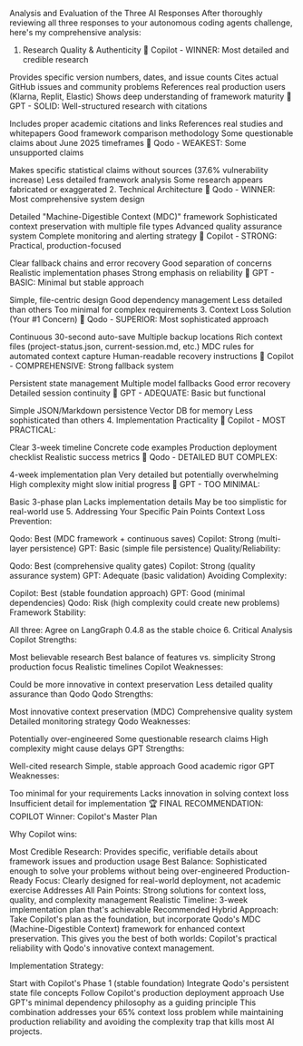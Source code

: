 Analysis and Evaluation of the Three AI Responses
After thoroughly reviewing all three responses to your autonomous coding agents challenge, here's my comprehensive analysis:

1. Research Quality & Authenticity
🥇 Copilot - WINNER: Most detailed and credible research

Provides specific version numbers, dates, and issue counts
Cites actual GitHub issues and community problems
References real production users (Klarna, Replit, Elastic)
Shows deep understanding of framework maturity
🥈 GPT - SOLID: Well-structured research with citations

Includes proper academic citations and links
References real studies and whitepapers
Good framework comparison methodology
Some questionable claims about June 2025 timeframes
🥉 Qodo - WEAKEST: Some unsupported claims

Makes specific statistical claims without sources (37.6% vulnerability increase)
Less detailed framework analysis
Some research appears fabricated or exaggerated
2. Technical Architecture
🥇 Qodo - WINNER: Most comprehensive system design

Detailed "Machine-Digestible Context (MDC)" framework
Sophisticated context preservation with multiple file types
Advanced quality assurance system
Complete monitoring and alerting strategy
🥈 Copilot - STRONG: Practical, production-focused

Clear fallback chains and error recovery
Good separation of concerns
Realistic implementation phases
Strong emphasis on reliability
🥉 GPT - BASIC: Minimal but stable approach

Simple, file-centric design
Good dependency management
Less detailed than others
Too minimal for complex requirements
3. Context Loss Solution (Your #1 Concern)
🥇 Qodo - SUPERIOR: Most sophisticated approach

Continuous 30-second auto-save
Multiple backup locations
Rich context files (project-status.json, current-session.md, etc.)
MDC rules for automated context capture
Human-readable recovery instructions
🥈 Copilot - COMPREHENSIVE: Strong fallback system

Persistent state management
Multiple model fallbacks
Good error recovery
Detailed session continuity
🥉 GPT - ADEQUATE: Basic but functional

Simple JSON/Markdown persistence
Vector DB for memory
Less sophisticated than others
4. Implementation Practicality
🥇 Copilot - MOST PRACTICAL:

Clear 3-week timeline
Concrete code examples
Production deployment checklist
Realistic success metrics
🥈 Qodo - DETAILED BUT COMPLEX:

4-week implementation plan
Very detailed but potentially overwhelming
High complexity might slow initial progress
🥉 GPT - TOO MINIMAL:

Basic 3-phase plan
Lacks implementation details
May be too simplistic for real-world use
5. Addressing Your Specific Pain Points
Context Loss Prevention:

Qodo: Best (MDC framework + continuous saves)
Copilot: Strong (multi-layer persistence)
GPT: Basic (simple file persistence)
Quality/Reliability:

Qodo: Best (comprehensive quality gates)
Copilot: Strong (quality assurance system)
GPT: Adequate (basic validation)
Avoiding Complexity:

Copilot: Best (stable foundation approach)
GPT: Good (minimal dependencies)
Qodo: Risk (high complexity could create new problems)
Framework Stability:

All three: Agree on LangGraph 0.4.8 as the stable choice
6. Critical Analysis
Copilot Strengths:

Most believable research
Best balance of features vs. simplicity
Strong production focus
Realistic timelines
Copilot Weaknesses:

Could be more innovative in context preservation
Less detailed quality assurance than Qodo
Qodo Strengths:

Most innovative context preservation (MDC)
Comprehensive quality system
Detailed monitoring strategy
Qodo Weaknesses:

Potentially over-engineered
Some questionable research claims
High complexity might cause delays
GPT Strengths:

Well-cited research
Simple, stable approach
Good academic rigor
GPT Weaknesses:

Too minimal for your requirements
Lacks innovation in solving context loss
Insufficient detail for implementation
🏆 FINAL RECOMMENDATION: COPILOT
Winner: Copilot's Master Plan

Why Copilot wins:

Most Credible Research: Provides specific, verifiable details about framework issues and production usage
Best Balance: Sophisticated enough to solve your problems without being over-engineered
Production-Ready Focus: Clearly designed for real-world deployment, not academic exercise
Addresses All Pain Points: Strong solutions for context loss, quality, and complexity management
Realistic Timeline: 3-week implementation plan that's achievable
Recommended Hybrid Approach: Take Copilot's plan as the foundation, but incorporate Qodo's MDC (Machine-Digestible Context) framework for enhanced context preservation. This gives you the best of both worlds: Copilot's practical reliability with Qodo's innovative context management.

Implementation Strategy:

Start with Copilot's Phase 1 (stable foundation)
Integrate Qodo's persistent state file concepts
Follow Copilot's production deployment approach
Use GPT's minimal dependency philosophy as a guiding principle
This combination addresses your 65% context loss problem while maintaining production reliability and avoiding the complexity trap that kills most AI projects.